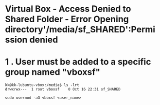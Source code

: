 # Virtual Box - Access Denied to Shared Folder - Error Opening directory'/media/sf_SHARED':Permission denied

# 1 . User must be added to a specific group named "vboxsf"

```
kk@kk-lubuntu-vbox:/media$ ls -lrt
drwxrwx---  1 root vboxsf    0 Oct 16 22:31 sf_SHARED
```

```
sudo usermod -aG vboxsf <user_name>
```

